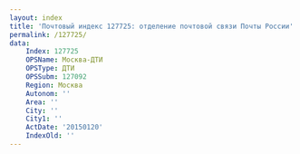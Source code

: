 ```yaml
---
layout: index
title: 'Почтовый индекс 127725: отделение почтовой связи Почты России'
permalink: /127725/
data:
    Index: 127725
    OPSName: Москва-ДТИ
    OPSType: ДТИ
    OPSSubm: 127092
    Region: Москва
    Autonom: ''
    Area: ''
    City: ''
    City1: ''
    ActDate: '20150120'
    IndexOld: ''
---
```

